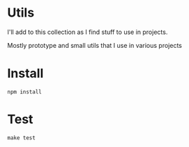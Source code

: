 # Utils

I'll add to this collection as I find stuff to use in projects.

Mostly prototype and small utils that I use in various projects

# Install

`npm install`

# Test

`make test`
